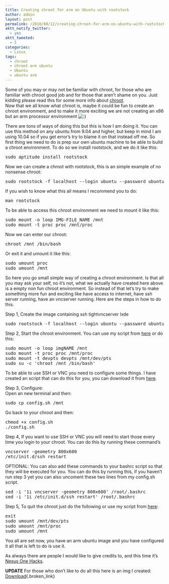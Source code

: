 ```yaml
---
title: Creating chroot for arm on Ubuntu with rootstock
author: admin
layout: post
permalink: /2010/08/12/creating-chroot-for-arm-on-ubuntu-with-rootstock/
aktt_notify_twitter:
  - yes
aktt_tweeted:
  - 1
categories:
  - Linux
tags:
  - chroot
  - chroot arm ubuntu
  - Ubuntu
  - ubuntu arm
---
```

Some of you may or may not be familiar with chroot, for those who are familiar with chroot good job and for those that aren&#8217;t shame on you. Just kidding please read this for some more info about [chroot][1].  
Now that we all know what chroot is, maybe it could be fun to create an chroot environment, and to make it more exciting we are not creating an x86 but an arm processor environment <img src='http://blog.coralic.nl/wp-includes/images/smilies/icon_smile.gif' alt=':)' class='wp-smiley' /> <!--more-->

There are tons of ways of doing this but this is how I am doing it. You can use this method on any ubuntu from 9.04 and higher, but keep in mind I am using 10.04 so if you get error&#8217;s try to blame it on that instead off me. So first thing we need to do is prep our own ubuntu machine to be able to build a chroot environment. To do so we install rootstock, and we do it like this:

<pre class="brush: bash; title: ; notranslate" title="">sudo aptitude install rootstock
</pre>

Now we can create a chroot with rootstock, this is an simple example of no nonsense chroot:

<pre class="brush: bash; title: ; notranslate" title="">sudo rootstock -f localhost --login ubuntu --password ubuntu --imagesize 1G --notarball
</pre>

If you wish to know what this all means I recommend you to do:

<pre class="brush: bash; title: ; notranslate" title="">man rootstock
</pre>

To be able to access this chroot environment we need to mount it like this:

<pre class="brush: bash; title: ; notranslate" title="">sudo mount -o loop IMG-FILE_NAME /mnt
sudo mount -t proc proc /mnt/proc
</pre>

Now we can enter our chroot:

<pre class="brush: bash; title: ; notranslate" title="">chroot /mnt /bin/bash
</pre>

Or exit it and umount it like this:

<pre class="brush: bash; title: ; notranslate" title="">sudo umount proc 
sudo umount /mnt
</pre>

So here you go small simple way of creating a chroot environment. Is that all you may ask your self, no it&#8217;s not, what we actually have created here above is a empty non fun chroot environment. So instead of that let&#8217;s try to make something more fun and exciting like have access to internet, have ssh server running, have an vncserver running. Here are the steps in how to do this.

Step 1, Create the image containing ssh tightvncserver lxde

<pre class="brush: bash; title: ; notranslate" title="">sudo rootstock -f localhost --login ubuntu --password ubuntu --imagesize 1G --notarball --dist lucid --seed ssh,tightvncserver,lxde,expect
</pre>

Step 2, Start the chroot environment. You can use my script from [here][2] or do this:

<pre class="brush: bash; title: ; notranslate" title="">sudo mount -o loop imgNAME /mnt
sudo mount -t proc proc /mnt/proc 
sudo mount -t devpts devpts /mnt/dev/pts
sudo su -c 'chroot /mnt /bin/bash'
</pre>

To be able to use SSH or VNC you need to configure some things. I have created an script that can do this for you, you can download it from [here][3].

Step 3, Configure:  
Open an new terminal and then:

<pre class="brush: bash; title: ; notranslate" title="">sudo cp config.sh /mnt
</pre>

Go back to your chroot and then:

<pre class="brush: bash; title: ; notranslate" title="">chmod +x config.sh
./config.sh
</pre>

Step 4, If you want to use SSH or VNC you will need to start those every time you login to your chroot. You can do this by running these command&#8217;s

<pre class="brush: bash; title: ; notranslate" title="">vncserver -geometry 800x600
/etc/init.d/ssh restart
</pre>

OPTIONAL: You can also add these commands to your bashrc script so that they will be executed for you. You can do this by running this, if you haven&#8217;t run step 3 yet you can also uncoment these two lines from my config.sh script.

<pre class="brush: bash; title: ; notranslate" title="">sed -i '1i vncserver -geometry 800x600' /root/.bashrc 
sed -i '1i /etc/init.d/ssh restart' /root/.bashrc
</pre>

Step 5, To quit the chroot just do the following or use my script from [here][4]:

<pre class="brush: bash; title: ; notranslate" title="">exit
sudo umount /mnt/dev/pts 
sudo umount /mnt/proc 
sudo umount /mnt
</pre>

You all are set now, you have an arm ubuntu image and you have configured it all that is left to do is use it.

As always there are people I would like to give credits to, and this time it&#8217;s [Nexus One Hacks][5].

**UPDATE** For those who don&#8217;t like to do all this here is an img I created: [Download][6]{.broken_link}

 [1]: http://en.wikipedia.org/wiki/Chroot
 [2]: http://files.coralic.nl/ArmChrootUbuntu/start.sh
 [3]: http://files.coralic.nl/ArmChrootUbuntu/config.sh
 [4]: http://files.coralic.nl/ArmChrootUbuntu/stop.sh
 [5]: http://nexusonehacks.net/nexus-one-hacks/how-to-install-ubuntu-on-your-nexus-oneandroid/
 [6]: http://www.megaupload.com/?d=YKUX4Q89